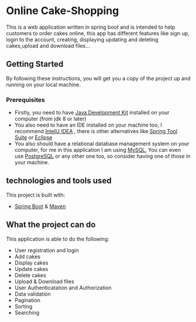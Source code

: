 # Online Cake-Shopping

This is a web application written in spring boot and is intended to help customers to order cakes online, this app has different features like sign up, login to the account, creating, displaying updating and deleting cakes,upload and download files...

## Getting Started

By following these instructions, you will get you a copy of the project up and running on your local machine.

### Prerequisites

- Firstly, you need to have [Java Development Kit](https://www.oracle.com/java/technologies/downloads/) installed on your computer (from jdk 8 or later)
- You also need to have an IDE installed on your machine too, I recommend [IntellJ IDEA](https://www.jetbrains.com/idea/) , there is other alternatives like [Spring Tool Suite](https://spring.io/blog/2021/06/21/spring-tools-4-11-0-released) or [Eclipse](https://www.eclipse.org/ide/)
- You also should have a relational database management system on your computer, for me in this application I am using [MySQL](https://www.mysql.com/), You can even use [PostgreSQL](https://www.postgresql.org/) or any other one too, so consider having one of those in your machine.

## technologies and tools used
This project is built with:
- [Spring Boot](https://spring.io) & [Maven](https://maven.apache.org/)

## What the project can do

This application is able to do the following: 
- User registration and login
- Add cakes
- Display cakes
- Update cakes
- Delete cakes
- Upload & Download files
- User Authenticatation and Authorization
- Data validation
- Pagination
- Sorting
- Searching
